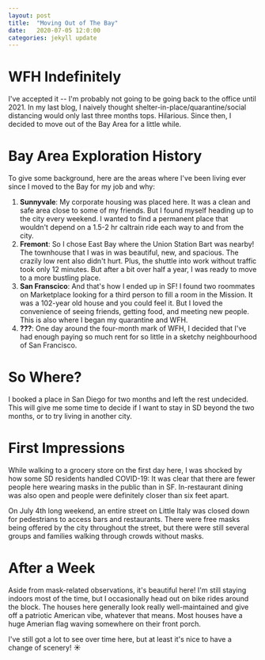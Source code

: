 ```yaml
---
layout: post
title:  "Moving Out of The Bay"
date:   2020-07-05 12:0:00
categories: jekyll update
---
```


# WFH Indefinitely

I've accepted it -- I'm probably not going to be going back to the office until 2021. In my last blog, I naively thought shelter-in-place/quarantine/social distancing would only last three months tops. Hilarious. Since then, I decided to move out of the Bay Area for a little while.

# Bay Area Exploration History

To give some background, here are the areas where I've been living ever since I moved to the Bay for my job and why:
1. **Sunnyvale**: My corporate housing was placed here. It was a clean and safe area close to some of my friends. But I found myself heading up to the city every weekend. I wanted to find a permanent place that wouldn't depend on a 1.5-2 hr caltrain ride each way to and from the city.
2. **Fremont**: So I chose East Bay where the Union Station Bart was nearby! The townhouse that I was in was beautiful, new, and spacious. The crazily low rent also didn't hurt. Plus, the shuttle into work without traffic took only 12 minutes. But after a bit over half a year, I was ready to move to a more bustling place.
3. **San Franscico**: And that's how I ended up in SF! I found two roommates on Marketplace looking for a third person to fill a room in the Mission. It was a 102-year old house and you could feel it. But I loved the convenience of seeing friends, getting food, and meeting new people. This is also where I began my quarantine and WFH.
4. **???**: One day around the four-month mark of WFH, I decided that I've had enough paying so much rent for so little in a sketchy neighbourhood of San Francisco.

# So Where?

I booked a place in San Diego for two months and left the rest undecided. This will give me some time to decide if I want to stay in SD beyond the two months, or to try living in another city.

# First Impressions

While walking to a grocery store on the first day here, I was shocked by how some SD residents handled COVID-19: It was clear that there are fewer people here wearing masks in the public than in SF. In-restaurant dining was also open and people were definitely closer than six feet apart.

On July 4th long weekend, an entire street on Little Italy was closed down for pedestrians to access bars and restaurants. There were free masks being offered by the city throughout the street, but there were still several groups and families walking through crowds without masks.

# After a Week

Aside from mask-related observations, it's beautiful here! I'm still staying indoors most of the time, but I occasionally head out on bike rides around the block. The houses here generally look really well-maintained and give off a patriotic American vibe, whatever that means. Most houses have a huge Amerian flag waving somewhere on their front porch.

I've still got a lot to see over time here, but at least it's nice to have a change of scenery! ☀️
